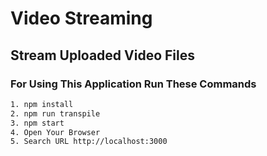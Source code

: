 # Video Streaming

## Stream Uploaded Video Files

### For Using This Application Run These Commands

```bash
1. npm install
2. npm run transpile
3. npm start
4. Open Your Browser
5. Search URL http://localhost:3000
```

